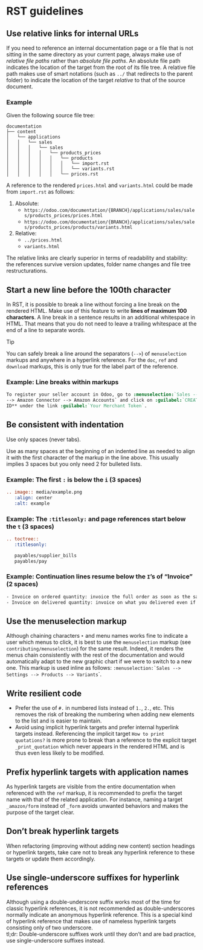 # RST guidelines

## Use relative links for internal URLs

If you need to reference an internal documentation page or a file that
is not sitting in the same directory as your current page, always make
use of *relative file paths* rather than *absolute file paths*. An
absolute file path indicates the location of the target from the root of
its file tree. A relative file path makes use of smart notations (such
as `../` that redirects to the parent folder) to indicate the location
of the target *relative* to that of the source document.

### Example

Given the following source file tree:

    documentation
    ├── content
    │   └── applications
    │   │   └── sales
    │   │   │   └── sales
    │   │   │   │   └── products_prices
    │   │   │   │   │   └── products
    │   │   │   │   │   │   └── import.rst
    │   │   │   │   │   │   └── variants.rst
    │   │   │   │   │   └── prices.rst

A reference to the rendered `prices.html` and `variants.html` could be
made from `import.rst` as follows:

1.  Absolute:
      - `https://odoo.com/documentation/{BRANCH}/applications/sales/sales/products_prices/prices.html`
      - `https://odoo.com/documentation/{BRANCH}/applications/sales/sales/products_prices/products/variants.html`
2.  Relative:
      - `../prices.html`
      - `variants.html`

The relative links are clearly superior in terms of readability and
stability: the references survive version updates, folder name changes
and file tree restructurations.

## Start a new line before the 100th character

In RST, it is possible to break a line without forcing a line break on
the rendered HTML. Make use of this feature to write **lines of maximum
100 characters**. A line break in a sentence results in an additional
whitespace in HTML. That means that you do not need to leave a trailing
whitespace at the end of a line to separate words.

<div class="tip">

<div class="title">

Tip

</div>

You can safely break a line around the separators (`-->`) of
`menuselection` markups and anywhere in a hyperlink reference. For the
`doc`, `ref` and `download` markups, this is only true for the label
part of the reference.

</div>

### Example: Line breaks within markups

``` rst
To register your seller account in Odoo, go to :menuselection:`Sales --> Configuration --> Settings
--> Amazon Connector --> Amazon Accounts` and click on :guilabel:`CREATE`. You can find the **Seller
ID** under the link :guilabel:`Your Merchant Token`.
```

## Be consistent with indentation

Use only spaces (never tabs).

Use as many spaces at the beginning of an indented line as needed to
align it with the first character of the markup in the line above. This
usually implies 3 spaces but you only need 2 for bulleted lists.

### Example: The first `:` is below the `i` (3 spaces)

``` rst
.. image:: media/example.png
   :align: center
   :alt: example
```

### Example: The `:titlesonly:` and page references start below the `t` (3 spaces)

``` rst
.. toctree::
   :titlesonly:

   payables/supplier_bills
   payables/pay
```

### Example: Continuation lines resume below the `I`’s of “Invoice” (2 spaces)

``` rst
- Invoice on ordered quantity: invoice the full order as soon as the sales order is confirmed.
- Invoice on delivered quantity: invoice on what you delivered even if it's a partial delivery.
```

## Use the menuselection markup

Although chaining characters `‣` and menu names works fine to indicate a
user which menus to click, it is best to use the `menuselection` markup
(see `contributing/menuselection`) for the same result. Indeed, it
renders the menus chain consistently with the rest of the documentation
and would automatically adapt to the new graphic chart if we were to
switch to a new one. This markup is used inline as follows:
``:menuselection:`Sales --> Settings --> Products --> Variants``\`.

## Write resilient code

  - Prefer the use of `#.` in numbered lists instead of `1.`, `2.`, etc.
    This removes the risk of breaking the numbering when adding new
    elements to the list and is easier to maintain.
  - Avoid using implicit hyperlink targets and prefer internal hyperlink
    targets instead. Referencing the implicit target `How to print
    quotations?` is more prone to break than a reference to the explicit
    target `_print_quotation` which never appears in the rendered HTML
    and is thus even less likely to be modified.

## Prefix hyperlink targets with application names

As hyperlink targets are visible from the entire documentation when
referenced with the `ref` markup, it is recommended to prefix the target
name with that of the related application. For instance, naming a target
`_amazon/form` instead of `_form` avoids unwanted behaviors and makes
the purpose of the target clear.

## Don’t break hyperlink targets

When refactoring (improving without adding new content) section headings
or hyperlink targets, take care not to break any hyperlink reference to
these targets or update them accordingly.

## Use single-underscore suffixes for hyperlink references

Although using a double-underscore suffix works most of the time for
classic hyperlink references, it is not recommended as
double-underscores normally indicate an anonymous hyperlink reference.
This is a special kind of hyperlink reference that makes use of nameless
hyperlink targets consisting only of two underscore.  
tl;dr: Double-underscore suffixes work until they don’t and are bad
practice, use single-underscore suffixes instead.
